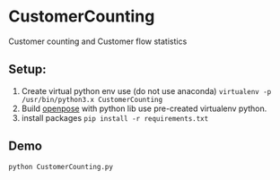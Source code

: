# CustomerCounting
Customer counting and Customer flow statistics
## Setup:
1. Create virtual python env use (do not use anaconda)
```virtualenv -p /usr/bin/python3.x CustomerCounting```
2. Build [openpose](https://github.com/CMU-Perceptual-Computing-Lab/openpose) with python lib use pre-created virtualenv python.
3. install packages
```pip install -r requirements.txt```

## Demo
```python CustomerCounting.py```
